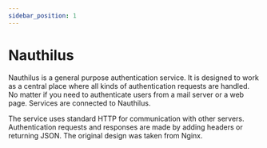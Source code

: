 ```yaml
---
sidebar_position: 1
---
```


# Nauthilus

Nauthilus is a general purpose authentication service. It is designed to work as a central place where all kinds of authentication requests are handled. No matter if you need to authenticate users from a mail server or a web page. Services are connected to Nauthilus.

The service uses standard HTTP for communication with other servers. Authentication requests and responses are made by adding headers or returning JSON. The original design was taken from Nginx.
